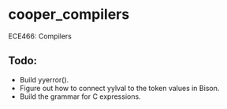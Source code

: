 # cooper_compilers
ECE466: Compilers


## Todo:
* Build yyerror().
* Figure out how to connect yylval to the token values in Bison.
* Build the grammar for C expressions.